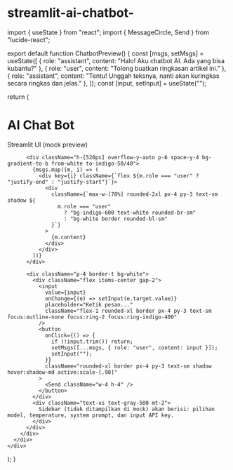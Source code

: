 # streamlit-ai-chatbot-
import { useState } from "react";
import { MessageCircle, Send } from "lucide-react";

export default function ChatbotPreview() {
  const [msgs, setMsgs] = useState([
    { role: "assistant", content: "Halo! Aku chatbot AI. Ada yang bisa kubantu?" },
    { role: "user", content: "Tolong buatkan ringkasan artikel ini." },
    { role: "assistant", content: "Tentu! Unggah teksnya, nanti akan kuringkas secara ringkas dan jelas." },
  ]);
  const [input, setInput] = useState("");

  return (
    <div className="min-h-screen w-full bg-gray-50 flex items-center justify-center p-6">
      <div className="w-full max-w-3xl">
        <div className="bg-white rounded-2xl shadow-xl border overflow-hidden">
          <div className="px-6 py-4 border-b bg-indigo-600 text-white flex items-center gap-2">
            <MessageCircle className="w-5 h-5" />
            <h1 className="text-lg font-semibold">AI Chat Bot</h1>
            <span className="ml-auto text-xs opacity-90">Streamlit UI (mock preview)</span>
          </div>

          <div className="h-[520px] overflow-y-auto p-6 space-y-4 bg-gradient-to-b from-white to-indigo-50/40">
            {msgs.map((m, i) => (
              <div key={i} className={`flex ${m.role === "user" ? "justify-end" : "justify-start"}`}>
                <div
                  className={`max-w-[78%] rounded-2xl px-4 py-3 text-sm shadow ${
                    m.role === "user"
                      ? "bg-indigo-600 text-white rounded-br-sm"
                      : "bg-white border rounded-bl-sm"
                  }`}
                >
                  {m.content}
                </div>
              </div>
            ))}
          </div>

          <div className="p-4 border-t bg-white">
            <div className="flex items-center gap-2">
              <input
                value={input}
                onChange={(e) => setInput(e.target.value)}
                placeholder="Ketik pesan..."
                className="flex-1 rounded-xl border px-4 py-3 text-sm focus:outline-none focus:ring-2 focus:ring-indigo-400"
              />
              <button
                onClick={() => {
                  if (!input.trim()) return;
                  setMsgs([...msgs, { role: "user", content: input }]);
                  setInput("");
                }}
                className="rounded-xl border px-4 py-3 text-sm shadow hover:shadow-md active:scale-[.98]"
              >
                <Send className="w-4 h-4" />
              </button>
            </div>
            <div className="text-xs text-gray-500 mt-2">
              Sidebar (tidak ditampilkan di mock) akan berisi: pilihan model, temperature, system prompt, dan input API key.
            </div>
          </div>
        </div>
      </div>
    </div>
  );
}
